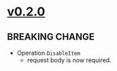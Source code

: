 # [v0.2.0]

## BREAKING CHANGE

- Operation `DisableItem`
    - request body is now required.

[v0.2.0]: https://github.com/AccelByte/accelbyte-go-modular-sdk/compare/platform-sdk/v0.1.0..platform-sdk/v0.2.0
